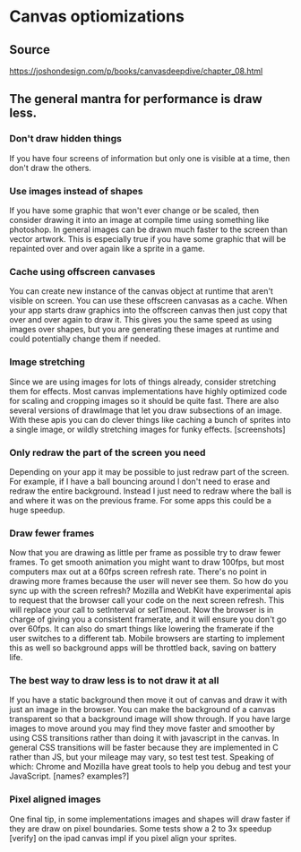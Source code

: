# Canvas optiomizations

## Source

https://joshondesign.com/p/books/canvasdeepdive/chapter_08.html

## The general mantra for performance is draw less.

### Don't draw hidden things

If you have four screens of information but only one is visible at a time, then don't draw the others.

### Use images instead of shapes

If you have some graphic that won't ever change or be scaled, then consider drawing it into an image at compile time using something like photoshop. In general images can be drawn much faster to the screen than vector artwork. This is especially true if you have some graphic that will be repainted over and over again like a sprite in a game.

### Cache using offscreen canvases

You can create new instance of the canvas object at runtime that aren't visible on screen. You can use these offscreen canvasas as a cache. When your app starts draw graphics into the offscreen canvas then just copy that over and over again to draw it. This gives you the same speed as using images over shapes, but you are generating these images at runtime and could potentially change them if needed.

### Image stretching

Since we are using images for lots of things already, consider stretching them for effects. Most canvas implementations have highly optimized code for scaling and cropping images so it should be quite fast. There are also several versions of drawImage that let you draw subsections of an image. With these apis you can do clever things like caching a bunch of sprites into a single image, or wildly stretching images for funky effects. [screenshots]

### Only redraw the part of the screen you need

Depending on your app it may be possible to just redraw part of the screen. For example, if I have a ball bouncing around I don't need to erase and redraw the entire background. Instead I just need to redraw where the ball is and where it was on the previous frame. For some apps this could be a huge speedup.

### Draw fewer frames

Now that you are drawing as little per frame as possible try to draw fewer frames. To get smooth animation you might want to draw 100fps, but most computers max out at a 60fps screen refresh rate. There's no point in drawing more frames because the user will never see them. So how do you sync up with the screen refresh? Mozilla and WebKit have experimental apis to request that the browser call your code on the next screen refresh. This will replace your call to setInterval or setTimeout. Now the browser is in charge of giving you a consistent framerate, and it will ensure you don't go over 60fps. It can also do smart things like lowering the framerate if the user switches to a different tab. Mobile browsers are starting to implement this as well so background apps will be throttled back, saving on battery life.

### The best way to draw less is to not draw it at all

If you have a static background then move it out of canvas and draw it with just an image in the browser. You can make the background of a canvas transparent so that a background image will show through. If you have large images to move around you may find they move faster and smoother by using CSS transitions rather than doing it with javascript in the canvas. In general CSS transitions will be faster because they are implemented in C rather than JS, but your mileage may vary, so test test test. Speaking of which: Chrome and Mozilla have great tools to help you debug and test your JavaScript. [names? examples?]

### Pixel aligned images

One final tip, in some implementations images and shapes will draw faster if they are draw on pixel boundaries. Some tests show a 2 to 3x speedup [verify] on the ipad canvas impl if you pixel align your sprites.
